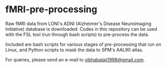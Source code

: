 # fMRI-pre-processing

Raw fMRI data from LONI's ADNI (Alzheimer's Disease Neuroimaging Initiative) database is downloaded. Codes in this repository can be used with the FSL tool (run through bash scripts) to pre-process the data. 

Included are bash scripts for various stages of pre-processing that run on Linux, and Python scripts to mask the data to SPM's AAL90 atlas.

For queries, please send an e-mail to vibhabalaji1998@gmail.com.
